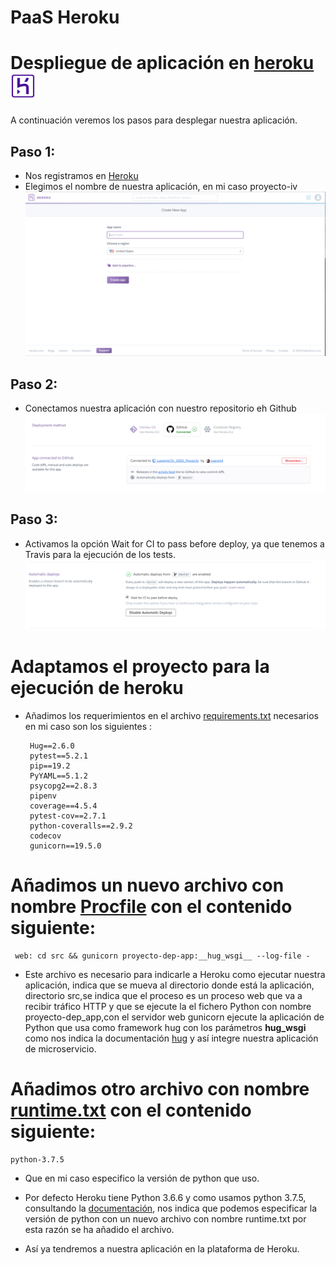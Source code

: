 # PaaS Heroku
# Despliegue de aplicación en [heroku](https://www.heroku.com/)<img src="images/heroku_logo.jpg" alt="alt text" width="40px" height="40px">

A continuación veremos los pasos para desplegar nuestra aplicación.

## Paso 1:
- Nos registramos en [Heroku](https://www.heroku.com/)
- Elegimos el nombre de nuestra aplicación, en mi caso proyecto-iv
![create](images/create_new_app.png)

## Paso 2:
- Conectamos nuestra aplicación con nuestro repositorio eh Github
![connect](images/conect_github.png)

## Paso 3:
- Activamos la opción Wait for CI to pass before deploy, ya que tenemos a Travis para
la ejecución de los tests.
![automatic_desploy](images/automatic_deploys.png)

# Adaptamos el proyecto para la ejecución de heroku

- Añadimos los requerimientos en el archivo [requirements.txt](.//../requirements.txt) necesarios en mi caso son los siguientes :
   ~~~~
    Hug==2.6.0
    pytest==5.2.1
    pip==19.2
    PyYAML==5.1.2
    psycopg2==2.8.3
    pipenv
    coverage==4.5.4
    pytest-cov==2.7.1
    python-coveralls==2.9.2
    codecov
    gunicorn==19.5.0
   ~~~~
# Añadimos un nuevo archivo con nombre [Procfile](./../Procfile) con el contenido siguiente:
  ~~~
   web: cd src && gunicorn proyecto-dep-app:__hug_wsgi__ --log-file -
  ~~~

 - Este archivo es necesario para indicarle a Heroku como ejecutar nuestra aplicación, indica que se mueva al directorio donde está la aplicación, directorio src,se indica que el proceso es un proceso web que va a recibir tráfico HTTP y que se ejecute la el fichero Python con nombre proyecto-dep_app,con el servidor web gunicorn ejecute la aplicación de Python que usa como framework hug  con los parámetros __hug_wsgi__ como nos indica la documentación [hug](https://www.hug.rest/website/quickstart) y así integre nuestra aplicación de microservicio.

# Añadimos otro archivo con nombre [runtime.txt](./../runtime.txt) con el contenido siguiente:
~~~~
python-3.7.5 
~~~~
- Que en mi caso especifico la versión de python que uso.

- Por defecto Heroku tiene Python 3.6.6 y como usamos python 3.7.5, consultando la [documentación](https://devcenter.heroku.com/changelog-items/1442), nos indica que podemos especificar la versión de python con un nuevo archivo con nombre runtime.txt por esta razón se ha añadido el archivo.
    
- Así ya tendremos a nuestra aplicación en la plataforma de Heroku.
